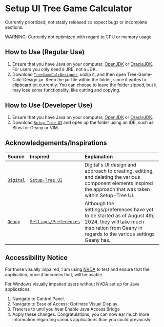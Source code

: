 # Setup UI Tree Game Calculator

Currently prioritized, not stably released so expect bugs or incomplete sections.

WARNING: Currently not optimized with regard to CPU or memory usage.

## How to Use (Regular Use)
1. Ensure that you have Java on your computer, [OpenJDK](https://openjdk.org/) or [OracleJDK](https://www.oracle.com/java/technologies/downloads/).  For users you only need a JRE, not a JDK.
2. Download [`TreeGameCalcDesigner`](https://github.com/nwinn-student/project-octo-java/tree/main/SetupUI-Tree-Game-Calculator/TreeGameCalcDesigner.zip), unzip it, and then open Tree-Game-Calc-Design.jar.  Keep the jar file within the folder, since it writes to clipboard.txt currently.
You can choose to leave the folder zipped, but it may lose some functionality, like cutting and copying.

## How to Use (Developer Use)
1. Ensure that you have Java on your computer, [OpenJDK](https://openjdk.org/) or [OracleJDK](https://www.oracle.com/java/technologies/downloads/).
2. Download [`Setup-Tree UI`](https://github.com/nwinn-student/project-octo-java/tree/main/SetupUI-Tree-Game-Calculator) and open up the folder using an IDE, such as BlueJ or Geany or VIM.

## Acknowledgements/Inspirations

| Source | Inspired | Explanation |
| :--- | :--- | :--- |
| [`Digital`](https://github.com/hneemann/Digital) | [`Setup-Tree UI`](https://github.com/nwinn-student/project-octo-java/tree/main/SetupUI-Tree-Game-Calculator) | Digital's UI design and approach to creating, editting, and deleting the various component elements inspired the approach that was taken within Setup-Tree UI. |
| [`Geany`](https://github.com/geany/geany) | [`Settings/Preferences`](https://github.com/nwinn-student/project-octo-java/blob/main/SetupUI-Tree-Game-Calculator/MenuBar.java) | Although the settings/preferences have yet to be started as of August 4th, 2024, they will take much inspiration from Geany in regards to the various settings Geany has.

## Accessibility Notice

For those visually impaired, I am using [NVDA](https://www.nvaccess.org/download/) to test and ensure that the application, once it becomes that, will be usable.

For Windows visually impaired users without NVDA set up for Java applications:

1. Navigate to Control Panel.
2. Navigate to Ease of Access: Optimize Visual Display.
3. Traverse to until you hear Enable Java Access Bridge
4. Apply these changes.  Congratulations, you can now ear much more information regarding various applications than you could previously.

